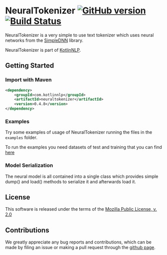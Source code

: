 # NeuralTokenizer [![GitHub version](https://badge.fury.io/gh/KotlinNLP%2FNeuralTokenizer.svg)](https://badge.fury.io/gh/KotlinNLP%2FNeuralTokenizer) [![Build Status](https://travis-ci.org/KotlinNLP/NeuralTokenizer.svg?branch=master)](https://travis-ci.org/KotlinNLP/NeuralTokenizer)

NeuralTokenizer is a very simple to use text tokenizer which uses neural networks from the [SimpleDNN](https://github.com/KotlinNLP/SimpleDNN "SimpleDNN") library.

NeuralTokenizer is part of [KotlinNLP](http://kotlinnlp.com/ "KotlinNLP").


## Getting Started

### Import with Maven

```xml
<dependency>
    <groupId>com.kotlinnlp</groupId>
    <artifactId>neuraltokenizer</artifactId>
    <version>0.4.8</version>
</dependency>
```

### Examples

Try some examples of usage of NeuralTokenizer running the files in the `examples` folder.

To run the examples you need datasets of test and training that you can find
[here](https://www.dropbox.com/ "NeuralTokenizer examples datasets")

### Model Serialization

The neural model is all contained into a single class which provides simple dump() and load() methods to serialize it and afterwards load it.


## License

This software is released under the terms of the 
[Mozilla Public License, v. 2.0](https://mozilla.org/MPL/2.0/ "Mozilla Public License, v. 2.0")


## Contributions

We greatly appreciate any bug reports and contributions, which can be made by filing an issue or making a pull 
request through the [github page](https://github.com/KotlinNLP/NeuralTokenizer "NeuralTokenizer on GitHub").
